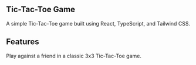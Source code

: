 ## Tic-Tac-Toe Game

A simple Tic-Tac-Toe game built using React, TypeScript, and Tailwind CSS.

## Features

Play against a friend in a classic 3x3 Tic-Tac-Toe game.

